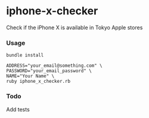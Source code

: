 # iphone-x-checker
Check if the iPhone X is available in Tokyo Apple stores

### Usage
```
bundle install

ADDRESS="your_email@something.com" \
PASSWORD="your_email_password" \
NAME="Your Name" \
ruby iphone_x_checker.rb
```

### Todo
Add tests

